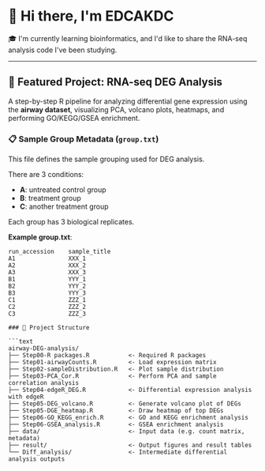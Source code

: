 # 👋 Hi there, I'm EDCAKDC

🎓 I'm currently learning bioinformatics, and I'd like to share the RNA-seq analysis code I've been studying.

---

## 🔬 Featured Project: RNA-seq DEG Analysis

A step-by-step R pipeline for analyzing differential gene expression using the **airway dataset**, visualizing PCA, volcano plots, heatmaps, and performing GO/KEGG/GSEA enrichment.

### 📋 Sample Group Metadata (`group.txt`)

This file defines the sample grouping used for DEG analysis.

There are 3 conditions:

- **A**: untreated control group  
- **B**: treatment group  
- **C**: another treatment group  

Each group has 3 biological replicates.

**Example group.txt**:

```tsv
run_accession    sample_title
A1               XXX_1
A2               XXX_2
A3               XXX_3
B1               YYY_1
B2               YYY_2
B3               YYY_3
C1               ZZZ_1
C2               ZZZ_2
C3               ZZZ_3

### 📁 Project Structure

```text
airway-DEG-analysis/
├── Step00-R packages.R           <- Required R packages
├── Step01-airwayCounts.R         <- Load expression matrix
├── Step02-sampleDistribution.R   <- Plot sample distribution
├── Step03-PCA_Cor.R              <- Perform PCA and sample correlation analysis
├── Step04-edgeR_DEG.R            <- Differential expression analysis with edgeR
├── Step05-DEG_volcano.R          <- Generate volcano plot of DEGs
├── Step05-DGE_heatmap.R          <- Draw heatmap of top DEGs
├── Step06-GO_KEGG_enrich.R       <- GO and KEGG enrichment analysis
├── Step06-GSEA_analysis.R        <- GSEA enrichment analysis
├── data/                         <- Input data (e.g. count matrix, metadata)
├── result/                       <- Output figures and result tables
└── Diff_analysis/                <- Intermediate differential analysis outputs
